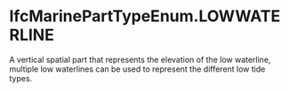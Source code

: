 IfcMarinePartTypeEnum.LOWWATERLINE
==================================
A vertical spatial part that represents the elevation of the low waterline,
multiple low waterlines can be used to represent the different low tide types.  


